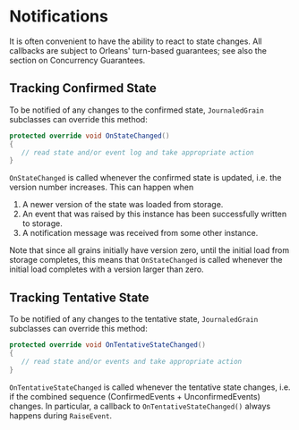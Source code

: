 # Notifications

It is often convenient to have the ability to react to state changes. All callbacks are subject to Orleans' turn-based guarantees; see also the section on Concurrency Guarantees.

## Tracking Confirmed State

To be notified of any changes to the confirmed state, `JournaledGrain` subclasses can override this method:

```csharp
protected override void OnStateChanged()
{
   // read state and/or event log and take appropriate action
}
```

`OnStateChanged` is called whenever the confirmed state is updated, i.e. the version number increases. This can happen when

1. A newer version of the state was loaded from storage.
2. An event that was raised by this instance has been successfully written to storage.
3. A notification message was received from some other instance.

Note that since all grains initially have version zero, until the initial load from storage completes, this means that `OnStateChanged` is called whenever the initial load completes with a version larger than zero.

## Tracking Tentative State

To be notified of any changes to the tentative state, `JournaledGrain` subclasses can override this method:

```csharp
protected override void OnTentativeStateChanged()
{
   // read state and/or events and take appropriate action
}
```

`OnTentativeStateChanged` is called whenever the tentative state changes, i.e. if the combined sequence  (ConfirmedEvents + UnconfirmedEvents) changes. In particular, a callback to `OnTentativeStateChanged()` always happens during `RaiseEvent`.


